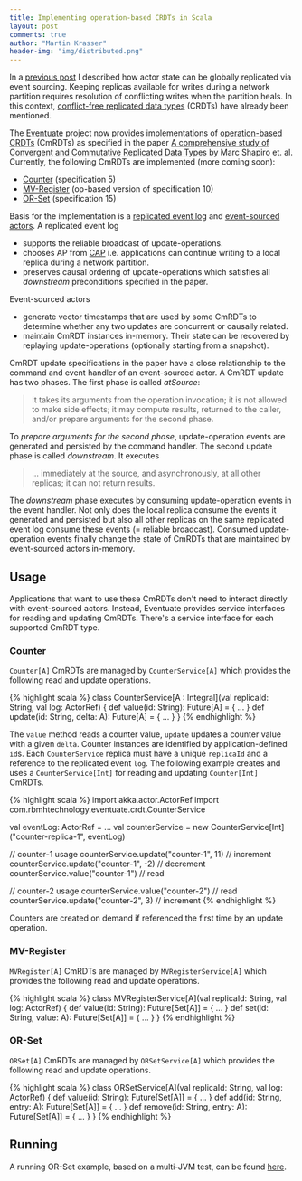 ```yaml
---
title: Implementing operation-based CRDTs in Scala 
layout: post
comments: true
author: "Martin Krasser"
header-img: "img/distributed.png"
---
```


In a [previous post](http://krasserm.github.io/2015/01/13/event-sourcing-at-global-scale/) I described how actor state can be globally replicated via event sourcing. Keeping replicas available for writes during a network partition requires resolution of conflicting writes when the partition heals. In this context, [conflict-free replicated data types](http://en.wikipedia.org/wiki/Conflict-free_replicated_data_type) (CRDTs) have already been mentioned.

The [Eventuate](https://github.com/RBMHTechnology/eventuate) project now provides implementations of [operation-based CRDTs](http://rbmhtechnology.github.io/eventuate/user-guide.html#commutative-replicated-data-types) (CmRDTs) as specified in the paper [A comprehensive study of Convergent and Commutative Replicated Data Types](http://hal.upmc.fr/docs/00/55/55/88/PDF/techreport.pdf) by Marc Shapiro et. al. Currently, the following CmRDTs are implemented (more coming soon):

- [Counter](https://github.com/RBMHTechnology/eventuate/blob/blog-crdt-code/src/main/scala/com/rbmhtechnology/eventuate/crdt/Counter.scala) (specification 5)
- [MV-Register](https://github.com/RBMHTechnology/eventuate/blob/blog-crdt-code/src/main/scala/com/rbmhtechnology/eventuate/crdt/MVRegister.scala) (op-based version of specification 10) 
- [OR-Set](https://github.com/RBMHTechnology/eventuate/blob/blog-crdt-code/src/main/scala/com/rbmhtechnology/eventuate/crdt/ORSet.scala) (specification 15)

Basis for the implementation is a [replicated event log](http://rbmhtechnology.github.io/eventuate/architecture.html#event-logs) and [event-sourced actors](http://rbmhtechnology.github.io/eventuate/architecture.html#event-sourced-actors). A replicated event log

- supports the reliable broadcast of update-operations.
- chooses AP from [CAP](http://en.wikipedia.org/wiki/CAP_theorem) i.e. applications can continue writing to a local replica during a network partition.
- preserves causal ordering of update-operations which satisfies all _downstream_ preconditions specified in the paper.

Event-sourced actors

- generate vector timestamps that are used by some CmRDTs to determine whether any two updates are concurrent or causally related.
- maintain CmRDT instances in-memory. Their state can be recovered by replaying update-operations (optionally starting from a snapshot).

CmRDT update specifications in the paper have a close relationship to the command and event handler of an event-sourced actor. A CmRDT update has two phases. The first phase is called _atSource_: 

> It takes its arguments from the operation invocation; it is not allowed to make side effects; it may compute results, returned to the caller, and/or prepare arguments for the second phase.

To _prepare arguments for the second phase_, update-operation events are generated and persisted by the command handler. The second update phase is called _downstream_. It executes 

> ... immediately at the source, and asynchronously, at all other replicas; it can not return results.

The _downstream_ phase executes by consuming update-operation events in the event handler. Not only does the local replica consume the events it generated and persisted but also all other replicas on the same replicated event log consume these events (= reliable broadcast). Consumed update-operation events finally change the state of CmRDTs that are maintained by event-sourced actors in-memory.

Usage
-----

Applications that want to use these CmRDTs don't need to interact directly with event-sourced actors. Instead, Eventuate provides service interfaces for reading and updating CmRDTs. There's a service interface for each supported CmRDT type.

### Counter

`Counter[A]` CmRDTs are managed by `CounterService[A]` which provides the following read and update operations. 

{% highlight scala %}
class CounterService[A : Integral](val replicaId: String, val log: ActorRef) {
  def value(id: String): Future[A] = { ... }
  def update(id: String, delta: A): Future[A] = { ... }
}
{% endhighlight %}

The `value` method reads a counter value, `update` updates a counter value with a given `delta`. Counter instances are identified by application-defined `id`s. Each `CounterService` replica must have a unique `replicaId` and a reference to the replicated event `log`. The following example creates and uses a `CounterService[Int]` for reading and updating `Counter[Int]` CmRDTs.

{% highlight scala %}
import akka.actor.ActorRef
import com.rbmhtechnology.eventuate.crdt.CounterService

val eventLog: ActorRef = ...
val counterService = new CounterService[Int]("counter-replica-1", eventLog)

// counter-1 usage
counterService.update("counter-1", 11) // increment
counterService.update("counter-1", -2) // decrement
counterService.value("counter-1")      // read

// counter-2 usage
counterService.value("counter-2")     // read
counterService.update("counter-2", 3) // increment
{% endhighlight %}

Counters are created on demand if referenced the first time by an update operation.

### MV-Register

`MVRegister[A]` CmRDTs are managed by `MVRegisterService[A]` which provides the following read and update operations.

{% highlight scala %}
class MVRegisterService[A](val replicaId: String, val log: ActorRef) {
  def value(id: String): Future[Set[A]] = { ... }
  def set(id: String, value: A): Future[Set[A]] = { ... }
}
{% endhighlight %}

### OR-Set

`ORSet[A]` CmRDTs are managed by `ORSetService[A]` which provides the following read and update operations.

{% highlight scala %}
class ORSetService[A](val replicaId: String, val log: ActorRef) {
  def value(id: String): Future[Set[A]] = { ... }
  def add(id: String, entry: A): Future[Set[A]] = { ... }
  def remove(id: String, entry: A): Future[Set[A]] = { ... }
}
{% endhighlight %}

Running
-------

A running OR-Set example, based on a multi-JVM test, can be found [here](https://github.com/RBMHTechnology/eventuate/blob/blog-crdt-code/src/multi-jvm/scala/com/rbmhtechnology/eventuate/crdt/ReplicatedORSetSpec.scala).

